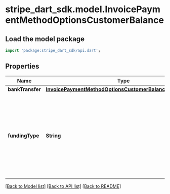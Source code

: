 # stripe_dart_sdk.model.InvoicePaymentMethodOptionsCustomerBalance

## Load the model package
```dart
import 'package:stripe_dart_sdk/api.dart';
```

## Properties
Name | Type | Description | Notes
------------ | ------------- | ------------- | -------------
**bankTransfer** | [**InvoicePaymentMethodOptionsCustomerBalanceBankTransfer**](InvoicePaymentMethodOptionsCustomerBalanceBankTransfer.md) |  | [optional] 
**fundingType** | **String** | The funding method type to be used when there are not enough funds in the customer balance. Permitted values include: `bank_transfer`. | [optional] 

[[Back to Model list]](../README.md#documentation-for-models) [[Back to API list]](../README.md#documentation-for-api-endpoints) [[Back to README]](../README.md)


